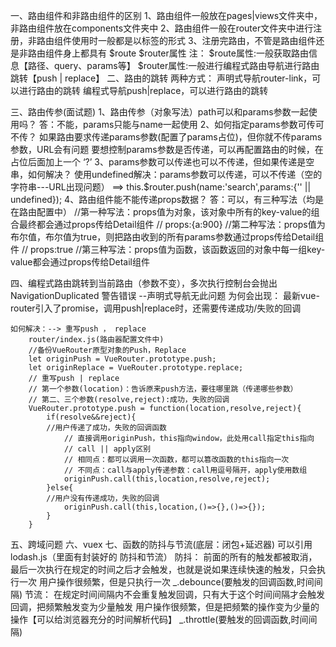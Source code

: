 一、路由组件和非路由组件的区别
    1、路由组件一般放在pages|views文件夹中，非路由组件放在components文件夹中
    2、路由组件一般在router文件夹中进行注册，非路由组件使用时一般都是以标签的形式
    3、注册完路由，不管是路由组件还是非路由组件身上都具有 $route $router属性
    注：
        $route属性:一般获取路由信息【路径、query、params等】
        $router属性:一般进行编程式路由导航进行路由跳转【push | replace】
二、路由的跳转
    两种方式：
        声明式导航router-link，可以进行路由的跳转
        编程式导航push|replace，可以进行路由的跳转

三、路由传参(面试题)
    1、路由传参（对象写法）path可以和params参数一起使用吗？
    答：不能，params只能与name一起使用
    2、如何指定params参数可传可不传？
        如果路由要求传递params参数(配置了params占位)，但你就不传params参数，URL会有问题
        要想控制params参数是否传递，可以再配置路由的时候，在占位后面加上一个 ‘?’
    3、params参数可以传递也可以不传递，但如果传递是空串，如何解决？
        使用undefined解决：params参数可以传递，可以不传递（空的字符串---URL出现问题）
        ==> this.$router.push(name:'search',params:{'' || undefined});
    4、路由组件能不能传递props数据？
    答：可以，有三种写法（均是在路由配置中）
        //第一种写法：props值为对象，该对象中所有的key-value的组合最终都会通过props传给Detail组件
        // props:{a:900}
        //第二种写法：props值为布尔值，布尔值为true，则把路由收到的所有params参数通过props传给Detail组件
        // props:true
        //第三种写法：props值为函数，该函数返回的对象中每一组key-value都会通过props传给Detail组件

四、编程式路由跳转到当前路由（参数不变），多次执行控制台会抛出NavigationDuplicated 警告错误
    --声明式导航无此问题
    为何会出现：
        最新vue-router引入了promise，调用push|replace时，还需要传递成功/失败的回调

    如何解决：--> 重写push ， replace
        router/index.js(路由器配置文件中)
        //备份VueRouter原型对象的Push，Replace
        let originPush = VueRouter.prototype.push;
        let originReplace = VueRouter.prototype.replace;
        // 重写push | replace
        // 第一个参数(location)：告诉原来push方法，要往哪里跳（传递哪些参数）
        // 第二、三个参数(resolve,reject):成功，失败的回调
        VueRouter.prototype.push = function(location,resolve,reject){
            if(resolve&&reject){
            //用户传递了成功，失败的回调函数
                // 直接调用originPush，this指向window，此处用call指定this指向
                // call || apply区别
                // 相同点：都可以调用一次函数，都可以篡改函数的this指向一次
                // 不同点：call与apply传递参数：call用逗号隔开，apply使用数组
                originPush.call(this,location,resolve,reject);
            }else{
            //用户没有传递成功，失败的回调 
                originPush.call(this,location,()=>{},()=>{});
            }
        }

五、跨域问题
六、vuex
七、函数的防抖与节流(底层：闭包+延迟器)
    可以引用lodash.js（里面有封装好的 防抖和节流）
    防抖：
        前面的所有的触发都被取消，最后一次执行在规定的时间之后才会触发，也就是说如果连续快速的触发，只会执行一次
        用户操作很频繁，但是只执行一次
        _.debounce(要触发的回调函数,时间间隔)
    节流：
        在规定时间间隔内不会重复触发回调，只有大于这个时间间隔才会触发回调，把频繁触发变为少量触发
        用户操作很频繁，但是把频繁的操作变为少量的操作【可以给浏览器充分的时间解析代码】
        _.throttle(要触发的回调函数,时间间隔)